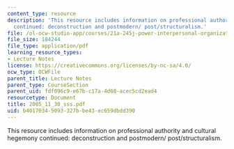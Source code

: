 ```yaml
---
content_type: resource
description: 'This resource includes information on professional authority and cultural  hegemony
  continued: deconstruction and postmodern/ post/structuralism.'
file: /ol-ocw-studio-app/courses/21a-245j-power-interpersonal-organizational-and-global-dimensions-fall-2005/b40170345093327bbe43ec659dbdd390_2005_11_30_sss.pdf
file_size: 184244
file_type: application/pdf
learning_resource_types:
- Lecture Notes
license: https://creativecommons.org/licenses/by-nc-sa/4.0/
ocw_type: OCWFile
parent_title: Lecture Notes
parent_type: CourseSection
parent_uid: fdf096c9-e67b-c17a-4d60-acec5cd2ead4
resourcetype: Document
title: 2005_11_30_sss.pdf
uid: b4017034-5093-327b-be43-ec659dbdd390
---
```

This resource includes information on professional authority and cultural  hegemony continued: deconstruction and postmodern/ post/structuralism.